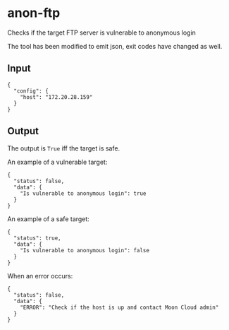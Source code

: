 # anon-ftp

Checks if the target FTP server is vulnerable to anonymous login

The tool has been modified to emit json, exit codes have changed as well.

## Input

```json5
{
  "config": {
    "host": "172.20.28.159"
  }
}
```

## Output

The output is `True` iff the target is safe.

An example of a vulnerable target:

```json5
{
  "status": false,
  "data": {
    "Is vulnerable to anonymous login": true
  }
}
```

An example of a safe target:

```json5
{
  "status": true,
  "data": {
    "Is vulnerable to anonymous login": false
  }
}
```

When an error occurs:

```json5
{
  "status": false,
  "data": {
    "ERROR": "Check if the host is up and contact Moon Cloud admin"
  }
}
```